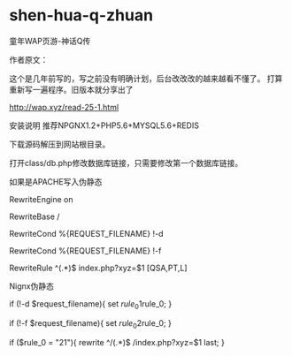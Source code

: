 # shen-hua-q-zhuan
童年WAP页游-神话Q传

作者原文：

这个是几年前写的，写之前没有明确计划，后台改改改的越来越看不懂了。
打算重新写一遍程序。旧版本就分享出了

http://wap.xyz/read-25-1.html

安装说明 推荐NPGNX1.2+PHP5.6+MYSQL5.6+REDIS 

下载源码解压到网站根目录。 

打开class/db.php修改数据库链接，只需要修改第一个数据库链接。 

如果是APACHE写入伪静态

RewriteEngine on

RewriteBase / 

RewriteCond %{REQUEST_FILENAME} !-d 

RewriteCond %{REQUEST_FILENAME} !-f 

RewriteRule ^(.*)$ index.php?xyz=$1 [QSA,PT,L]

Nignx伪静态

if (!-d $request_filename){ set $rule_0 1$rule_0; } 

if (!-f $request_filename){ set $rule_0 2$rule_0; } 

if ($rule_0 = "21"){ rewrite ^/(.*)$ /index.php?xyz=$1 last; }


